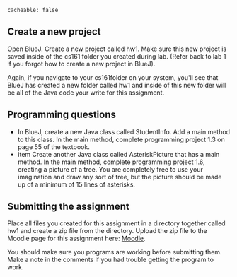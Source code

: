 ```
cacheable: false
```

## Create a new project

Open BlueJ. Create a new project called <span class="codefont">hw1</span>. Make sure this new project is saved inside of the <span class="codefont">cs161</span> folder you created during lab. (Refer back to lab 1 if you forgot how to create a new project in BlueJ).


Again, if you navigate to your <span class="codefont">cs161</span>folder on your system, you'll see that BlueJ has created a new folder called <span class="codefont">hw1</span> and inside of this new folder will be all of the Java code your write for this assignment.

## Programming questions

* In BlueJ, create a new Java class called <span class="codefont">StudentInfo</span>. Add a <span class="codefont">main</span> method to this class. In the <span class="codefont">main</span> method, complete programming project 1.3 on page 55 of the textbook.
* item Create another Java class called <span class="codefont">AsteriskPicture</span> that has a <span class="codefont">main</span> method. In the <span class="codefont">main</span> method, complete programming project 1.6, creating a picture of a tree. You are completely free to use your imagination and draw any sort of tree, but the picture should be made up of a minimum of 15 lines of asterisks.


## Submitting the assignment

Place all files you created for this assignment in a directory together called <span class="codefont">hw1</span> and create a zip file from the directory. Upload the zip file to the Moodle page for this assignment here: [Moodle](https://moodle.pugetsound.edu/moodle/mod/assign/view.php?id=280579).

You should make sure you programs are working before submitting them.
Make a note in the comments if you had trouble getting the program to work.
